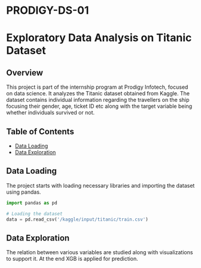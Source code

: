 # PRODIGY-DS-01

# Exploratory Data Analysis on Titanic Dataset

## Overview

This project is part of the internship program at Prodigy Infotech, focused on data science. It analyzes the Titanic dataset obtained from Kaggle. The dataset contains individual information regarding the travellers on the ship focusing their gender, age, ticket ID etc along with the target variable being whether individuals survived or not.

## Table of Contents

- [Data Loading](#data-loading)
- [Data Exploration](#data-exploration)

## Data Loading

The project starts with loading necessary libraries and importing the dataset using pandas. 

```python
import pandas as pd

# Loading the dataset
data = pd.read_csv('/kaggle/input/titanic/train.csv')
````
## Data Exploration

The relation between various variables are studied along with visualizations to support it. At the end XGB is applied for prediction.
